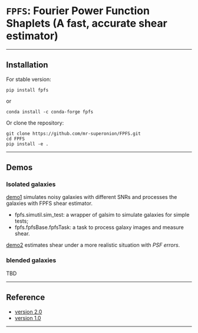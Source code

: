# `FPFS`: Fourier Power Function Shaplets (A fast, accurate shear estimator)
----

## Installation

For stable version:
```shell
pip install fpfs
```
or

```shell
conda install -c conda-forge fpfs
```

Or clone the repository:
```shell
git clone https://github.com/mr-superonion/FPFS.git
cd FPFS
pip install -e .
```

----

## Demos

### Isolated galaxies
[demo1](https://github.com/mr-superonion/FPFS/blob/master/notebook/demos/demo1.ipynb)
simulates noisy galaxies with different SNRs and processes the galaxies with FPFS
shear estimator.
+   fpfs.simutil.sim_test: a wrapper of galsim to simulate galaxies for simple tests;
+   fpfs.fpfsBase.fpfsTask: a task to process galaxy images and measure shear.

[demo2](https://github.com/mr-superonion/FPFS/blob/master/notebook/demos/demo2.ipynb)
estimates shear under a more realistic situation with *PSF errors*.

### blended galaxies
TBD

----

## Reference
+ [version 2.0](https://ui.adsabs.harvard.edu/abs/2021arXiv211001214L/abstract)
+ [version 1.0](https://ui.adsabs.harvard.edu/abs/2018MNRAS.481.4445L/abstract)

----
